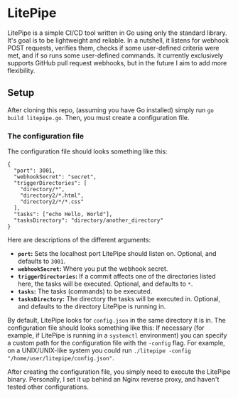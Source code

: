 # LitePipe

LitePipe is a simple CI/CD tool written in Go using only the standard library. It's goal is to be lightweight and reliable. In a nutshell, it listens for webhook POST requests, verifies them, checks if some user-defined criteria were met, and if so runs some user-defined commands. It currently exclusively supports GitHub pull request webhooks, but in the future I aim to add more flexibility.

## Setup

After cloning this repo, (assuming you have Go installed) simply run `go build litepipe.go`.
Then, you must create a configuration file.

### The configuration file

The configuration file should looks something like this:

```
{
  "port": 3001,
  "webhookSecret": "secret",
  "triggerDirectories": [
    "directory/*",
    "directory2/*.html",
    "directory2/*/*.css"
  ],
  "tasks": ["echo Hello, World"],
  "tasksDirectory": "directory/another_directory"
}
```

Here are descriptions of the different arguments:

- **`port`:** Sets the localhost port LitePipe should listen on. Optional, and defaults to `3001`.
- **`webhookSecret`:** Where you put the webhook secret.
- **`triggerDirectories`:** If a commit affects one of the directories listed here, the tasks will be executed. Optional, and defaults to `*`.
- **`tasks`:** The tasks (commands) to be executed.
- **`tasksDirectory`:** The directory the tasks will be executed in. Optional, and defaults to the directory LitePipe is running in.

By default, LitePipe looks for `config.json` in the same directory it is in. The configuration file should looks something like this:
If necessary (for example, if LitePipe is running in a `systemctl` environment) you can specify a custom path for the configuration file with the `-config` flag. For example, on a UNIX/UNIX-like system you could run `./litepipe -config "/home/user/litepipe/config.json"`.

After creating the configuration file, you simply need to execute the LitePipe binary. Personally, I set it up behind an Nginx reverse proxy, and haven't tested other configurations.

